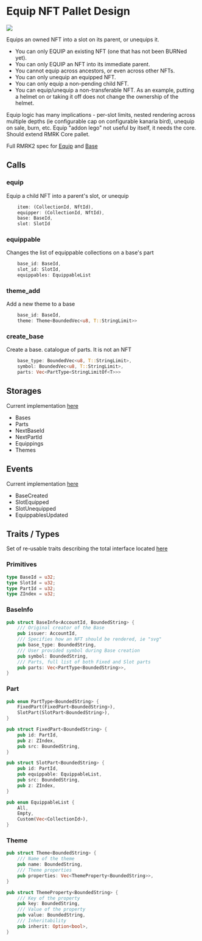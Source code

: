 # Equip NFT Pallet Design

![](https://static.swimlanes.io/9b72cd84a9ca752cbb7f2c6348d6a50b.png)

Equips an owned NFT into a slot on its parent, or unequips it.
* You can only EQUIP an existing NFT (one that has not been BURNed yet). 
* You can only EQUIP an NFT into its immediate parent. 
* You cannot equip across ancestors, or even across other NFTs. 
* You can only unequip an equipped NFT.
* You can only equip a non-pending child NFT.
* You can equip/unequip a non-transferable NFT. As an example, putting a helmet on or taking it off does not change the ownership of the helmet.

Equip logic has many implications - per-slot limits, nested rendering across multiple depths (ie configurable cap on configurable kanaria bird), unequip on sale, burn, etc. Equip "addon lego" not useful by itself, it needs the core.
Should extend RMRK Core pallet.

Full RMRK2 spec for [Equip](https://github.com/rmrk-team/rmrk-spec/blob/master/standards/rmrk2.0.0/interactions/equip.md) and [Base](https://github.com/rmrk-team/rmrk-spec/blob/master/standards/rmrk2.0.0/entities/base.md)

## Calls



### **equip**
Equip a child NFT into a parent's slot, or unequip
```rust
    item: (CollectionId, NftId),
    equipper: (CollectionId, NftId),
    base: BaseId,
    slot: SlotId
```

### **equippable**
Changes the list of equippable collections on a base's part

```rust
    base_id: BaseId,
    slot_id: SlotId,
    equippables: EquippableList
```
### **theme_add**
Add a new theme to a base

```rust
    base_id: BaseId,
    theme: Theme<BoundedVec<u8, T::StringLimit>>
```

### **create_base**
Create a base. catalogue of parts. It is not an NFT

```rust
    base_type: BoundedVec<u8, T::StringLimit>,
    symbol: BoundedVec<u8, T::StringLimit>,
    parts: Vec<PartType<StringLimitOf<T>>>
```
    

## Storages
Current implementation [here](https://github.com/rmrk-team/rmrk-substrate/blob/main/pallets/rmrk-equip/src/lib.rs#L51-L83)

* Bases
* Parts
* NextBaseId
* NextPartId
* Equippings
* Themes

## Events
Current implementation [here](https://github.com/rmrk-team/rmrk-substrate/blob/main/pallets/rmrk-equip/src/lib.rs#L105-L126)
* BaseCreated
* SlotEquipped
* SlotUnequipped
* EquippablesUpdated

## Traits / Types
Set of re-usable traits describing the total interface located [here](https://github.com/rmrk-team/rmrk-substrate/tree/main/traits/src)

### Primitives
```rust
type BaseId = u32;
type SlotId = u32;
type PartId = u32;
type ZIndex = u32;
```

### BaseInfo
```rust
pub struct BaseInfo<AccountId, BoundedString> {
	/// Original creator of the Base
	pub issuer: AccountId,
	/// Specifies how an NFT should be rendered, ie "svg"
	pub base_type: BoundedString,
	/// User provided symbol during Base creation
	pub symbol: BoundedString,
	/// Parts, full list of both Fixed and Slot parts
	pub parts: Vec<PartType<BoundedString>>,
}
```

### Part
```rust 
pub enum PartType<BoundedString> {
	FixedPart(FixedPart<BoundedString>),
	SlotPart(SlotPart<BoundedString>),
}

pub struct FixedPart<BoundedString> {
	pub id: PartId,
	pub z: ZIndex,
	pub src: BoundedString,
}

pub struct SlotPart<BoundedString> {
	pub id: PartId,
	pub equippable: EquippableList,
	pub src: BoundedString,
	pub z: ZIndex,
}

pub enum EquippableList {
	All,
	Empty,
	Custom(Vec<CollectionId>),
}
```

### Theme

```rust
pub struct Theme<BoundedString> {
	/// Name of the theme
	pub name: BoundedString,
	/// Theme properties
	pub properties: Vec<ThemeProperty<BoundedString>>,
}

pub struct ThemeProperty<BoundedString> {
	/// Key of the property
	pub key: BoundedString,
	/// Value of the property
	pub value: BoundedString,
	/// Inheritability
	pub inherit: Option<bool>,
}
```